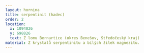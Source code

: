 ```yaml
---
layout: hornina
title: serpentinit (hadec)
order: 2
location:
  x: 1094026
  y: 698826
  text: Z lomu Bernartice (okres Benešov, Středočeský kraj)
material: Z krystalů serpentinitu a bílých žilek magnezitu.
---
```

